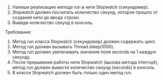 
1. Напиши реализацию метода run в нити Stopwatch (секундомер).
2. Stopwatch должен посчитать количество секунд, которое прошло от создания нити до ввода строки.
3. Выведи количество секунд в консоль.


Требования:
1.	Метод run класса Stopwatch (секундомер) должен содержать цикл.
2.	Метод run должен вызывать Thread.sleep(1000).
3.	Метод run должен увеличивать значение поля seconds на 1 каждую секунду.
4.	После прерывания работы нити Stopwatch (вызова метода interrupt), метод run должен вывести количество секунд (seconds) в консоль.
5.	В классе Stopwatch должен быть только один метод run.


